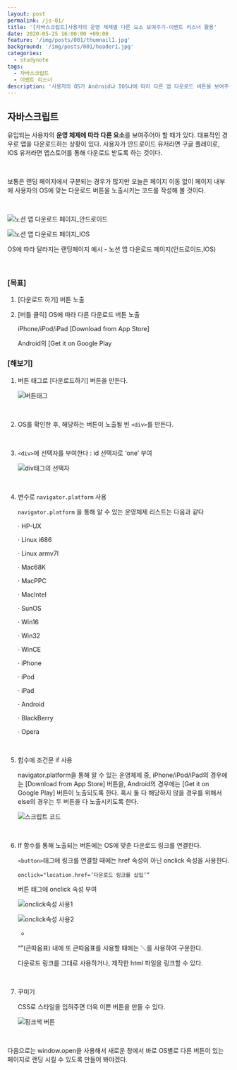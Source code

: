 ```yaml
---
layout: post
permalink: /js-01/
title: '[자바스크립트]사용자의 운영 체제별 다른 요소 보여주기-이벤트 리스너 활용'
date: 2020-05-25 16:00:00 +09:00
feature: '/img/posts/001/thumnail1.jpg'
background: '/img/posts/001/header1.jpg'
categories:
  - studynote
tags:
  - 자바스크립트
  - 이벤트 리스너
description: '사용자의 OS가 Android냐 IOS냐에 따라 다른 앱 다운로드 버튼을 보여주는 코드를 만들어보자.'
---
```


## 자바스크립트

유입되는 사용자의 **운영 체제에 따라 다른 요소**를 보여주어야 할 때가 있다. 대표적인 경우로 앱을 다운로드하는 상황이 있다. 사용자가 안드로이드 유저라면 구글 플레이로, IOS 유저라면 앱스토어를 통해 다운로드 받도록 하는 것이다.

​     

보통은 랜딩 페이지에서 구분되는 경우가 많지만 오늘은 페이지 이동 없이 페이지 내부에 사용자의 OS에 맞는 다운로드 버튼을 노출시키는 코드를 작성해 볼 것이다.

​    

![노션 앱 다운로드 페이지_안드로이드](/img/posts/001/notion_android.jpg)

![노션 앱 다운로드 페이지_IOS](/img/posts/001/notion_ios.jpg)

OS에 따라 달라지는 랜딩페이지 예시 - 노션 앱 다운로드 페이지(안드로이드,IOS)

​    

### [목표]

1. [다운로드 하기] 버튼 노출

2. [버틀 클릭] OS에 따라 다른 다운로드 버튼 노출

   iPhone/iPod/iPad [Download from App Store]

   Android의 [Get it on Google Play

 

### [해보기]



1. 버튼 태그로 [다운로드하기] 버튼을 만든다.

   ![버튼태그](/img/posts/001/page_button.JPG)

   ​     

2. OS를 확인한 후, 해당하는 버튼이 노출될 빈 ```<div>```를 만든다.

   ​     

3. ```<div>```에 선택자를 부여한다 : id 선택자로 ‘one’ 부여

   ![div태그의 선택자](/img/posts/001/div.JPG)

   ​     

4. 변수로 ```navigator.platform``` 사용

   ```navigator.platform``` 을 통해 알 수 있는 운영체제 리스트는 다음과 같다

   ·     HP-UX

   ·     Linux i686

   ·     Linux armv7l

   ·     Mac68K

   ·     MacPPC

   ·     MacIntel

   ·     SunOS

   ·     Win16

   ·     Win32

   ·     WinCE

   ·     iPhone

   ·     iPod

   ·     iPad

   ·     Android

   ·     BlackBerry

   ·     Opera 

   ​     

5. 함수에 조건문 if 사용

   navigator.platform을 통해 알 수 있는 운영체제 중, iPhone/iPod/iPad의 경우에는 [Download from App Store] 버튼을, Android의 경우에는 [Get it on Google Play] 버튼이 노출되도록 한다. 혹시 둘 다 해당하지 않을 경우를 위해서 else의 경우는 두 버튼을 다 노출시키도록 한다.

   ![스크립트 코드](/img/posts/001/script.JPG)

   ​     

6. If 함수를 통해 노출되는 버튼에는 OS에 맞춘 다운로드 링크를 연결한다.

   ```<button>```태그에 링크를 연결할 때에는 href 속성이 아닌 onclick 속성을 사용한다.

   ```onclick="location.href=’다운로드 링크를 삽입’”```

   버튼 태그에 onclick 속성 부여

   ![onclick속성 사용1](/img/posts/001/onclick.JPG)

   ![onclick속성 사용2](/img/posts/001/onclick2.JPG)

   +

   “”(큰따옴표) 내에 또 큰따옴표를 사용할 때에는 ＼를 사용하여 구분한다.

   다운로드 링크를 그대로 사용하거나, 제작한 html 파일을 링크할 수 있다.

   ​     

7. 꾸미기

   CSS로 스타일을 입혀주면 더욱 이쁜 버튼을 만들 수 있다.
   
   ![핑크색 버튼](/img/posts/001/button_pink.JPG)

​      

다음으로는 window.open을 사용해서 새로운 창에서 바로 OS별로 다른 버튼이 있는 페이지로 랜딩 시킬 수 있도록 만들어 봐야겠다.
